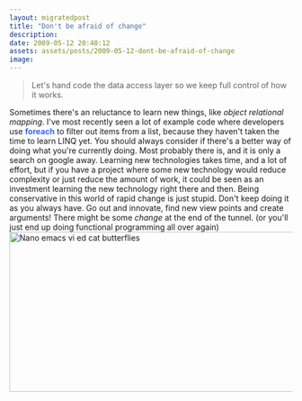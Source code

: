 ```yaml
---
layout: migratedpost
title: "Don't be afraid of change"
description:
date: 2009-05-12 20:40:12
assets: assets/posts/2009-05-12-dont-be-afraid-of-change
image: 
---
```


<blockquote>Let's hand code the data access layer so we keep full control of how it works.</blockquote>
<p>Sometimes there's an reluctance to learn new things, like <em>object relational mapping</em>. I've most recently seen a lot of example code where developers use <strong><span style="color: #3366ff;">foreach</span></strong> to filter out items from a list, because they haven't taken the time to learn LINQ yet.  You should always consider if there's a better way of doing what you're currently doing. Most probably there is, and it is only a search on google away.  Learning new technologies takes time, and a lot of effort, but if you have a project where some new technology would reduce complexity or just reduce the amount of work, it could be seen as an investment learning the new technology right there and then.  Being conservative in this world of rapid change is just stupid. Don't keep doing it as you always have. Go out and innovate, find new view points and create arguments! There might be some <em>change</em> at the end of the tunnel. (or you'll just end up doing functional programming all over again)  <img class="alignleft size-full wp-image-303" title="Nano emacs vi ed cat butterflies" src="http://litemedia.info/media/Default/Mint/0369f2ece4ec335c34d04a7658d63ae6.png" alt="Nano emacs vi ed cat butterflies" width="518" height="284" /></p>
